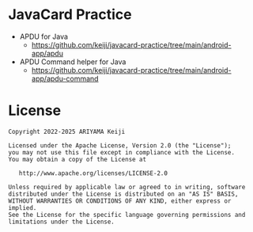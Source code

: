 JavaCard Practice
========

 * APDU for Java
     * https://github.com/keiji/javacard-practice/tree/main/android-app/apdu
 * APDU Command helper for Java
     * https://github.com/keiji/javacard-practice/tree/main/android-app/apdu-command

License
========

```
Copyright 2022-2025 ARIYAMA Keiji

Licensed under the Apache License, Version 2.0 (the "License");
you may not use this file except in compliance with the License.
You may obtain a copy of the License at

   http://www.apache.org/licenses/LICENSE-2.0

Unless required by applicable law or agreed to in writing, software
distributed under the License is distributed on an "AS IS" BASIS,
WITHOUT WARRANTIES OR CONDITIONS OF ANY KIND, either express or implied.
See the License for the specific language governing permissions and
limitations under the License.
```
